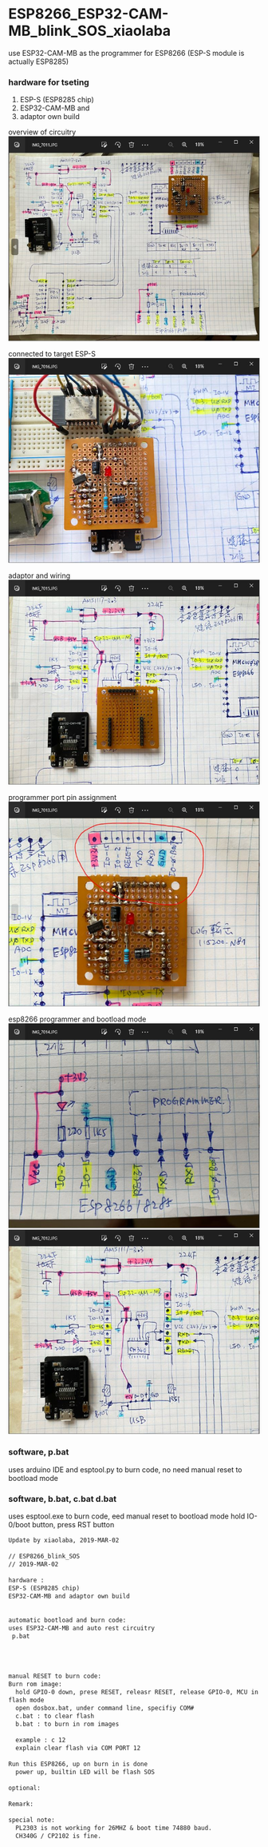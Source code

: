 # ESP8266_ESP32-CAM-MB_blink_SOS_xiaolaba  
use ESP32-CAM-MB as the programmer for ESP8266 (ESP-S module is actually ESP8285)  

### hardware for tseting   
1. ESP-S (ESP8285 chip)    
2. ESP32-CAM-MB and  
3. adaptor own build  

overview of circuitry  
![esp8266_programmer_ESP32-CAM-MB_design.JPG](esp8266_programmer_ESP32-CAM-MB_design.JPG)  

connected to target ESP-S  
![esp8266_programmer_action.JPG](esp8266_programmer_action.JPG)  

adaptor and wiring  
![esp8266_programmer_ESP32-CAM-MB_interface.JPG](esp8266_programmer_ESP32-CAM-MB_interface.JPG)  

programmer port pin assignment  
![esp8266_programmer_pinout.JPG](esp8266_programmer_pinout.JPG)

esp8266 programmer and bootload mode  
![esp8266_programmer_interface.JPG](esp8266_programmer_interface.JPG)  
![esp8266_programmer_circuit.JPG](esp8266_programmer_circuit.JPG)  


### software, p.bat
uses arduino IDE and esptool.py to burn code, no need manual reset to bootload mode

### software, b.bat, c.bat d.bat
uses esptool.exe to burn code, eed manual reset to bootload mode
hold IO-0/boot button, press RST button




 














```
Update by xiaolaba, 2019-MAR-02

// ESP8266_blink_SOS
// 2019-MAR-02

hardware : 
ESP-S (ESP8285 chip)
ESP32-CAM-MB and adaptor own build           


automatic bootload and burn code:
uses ESP32-CAM-MB and auto rest circuitry
 p.bat




manual RESET to burn code:
Burn rom image:
  hold GPIO-0 down, prese RESET, releasr RESET, release GPIO-0, MCU in flash mode
  open dosbox.bat, under command line, specifiy COM#
  c.bat : to clear flash
  b.bat : to burn in rom images
  
  example : c 12
  explain clear flash via COM PORT 12

Run this ESP8266, up on burn in is done
  power up, builtin LED will be flash SOS

optional:

Remark:

special note:
  PL2303 is not working for 26MHZ & boot time 74880 baud.
  CH340G / CP2102 is fine.
```
